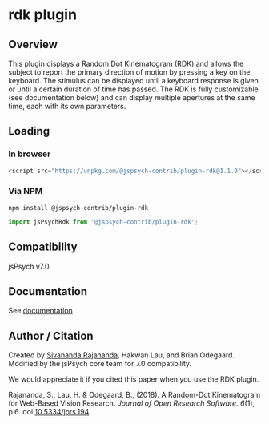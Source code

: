 # rdk plugin

## Overview

This plugin displays a Random Dot Kinematogram (RDK) and allows the subject to report the primary direction of motion by pressing a key on the keyboard. The stimulus can be displayed until a keyboard response is given or until a certain duration of time has passed. The RDK is fully customizable (see documentation below) and can display multiple apertures at the same time, each with its own parameters.

## Loading

### In browser

```js
<script src="https://unpkg.com/@jspsych-contrib/plugin-rdk@1.1.0"></script>
```

### Via NPM

```
npm install @jspsych-contrib/plugin-rdk
```

```js
import jsPsychRdk from '@jspsych-contrib/plugin-rdk';
```

## Compatibility

jsPsych v7.0.

## Documentation

See [documentation](docs/jspsych-rdk.md)

## Author / Citation

Created by [Sivananda Rajananda](https://github.com/vrsivananda), Hakwan Lau, and Brian Odegaard. Modified by the jsPsych core team for 7.0 compatibility.

We would appreciate it if you cited this paper when you use the RDK plugin.

Rajananda, S., Lau, H. & Odegaard, B., (2018). A Random-Dot Kinematogram for Web-Based Vision Research. *Journal of Open Research Software. 6*(1), p.6. doi:[10.5334/jors.194](http://doi.org/10.5334/jors.194)